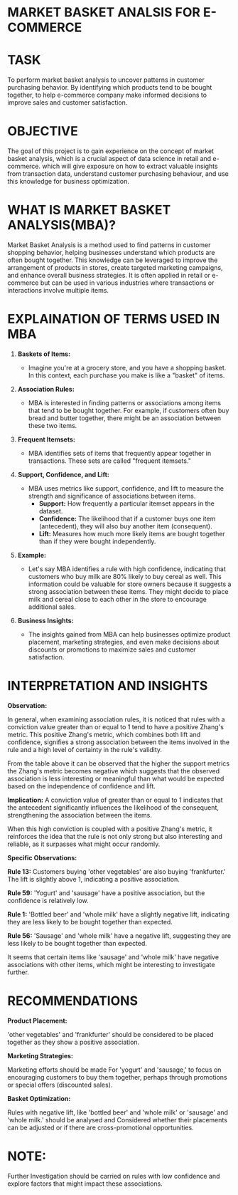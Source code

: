 # MARKET BASKET ANALSIS FOR E-COMMERCE
# TASK
To perform market basket analysis to uncover patterns in customer purchasing behavior. By identifying which products  tend  to  be  bought  together, 
to help e-commerce company make informed  decisions  to  improve  sales  and  customer satisfaction.

# OBJECTIVE
The goal of this project is to gain experience on the concept of market basket analysis, which is a crucial aspect of data science in retail and e-commerce. 
which will give exposure on how to extract valuable insights from transaction data, understand customer purchasing behaviour, 
and use this knowledge for business optimization.

# WHAT IS MARKET BASKET ANALYSIS(MBA)?
Market Basket Analysis is a method used to find patterns in customer shopping behavior, helping businesses understand which products are often bought together. 
This knowledge can be leveraged to improve the arrangement of products in stores, create targeted marketing campaigns, and enhance overall business strategies.
It is often applied in retail or e-commerce but can be used in various industries where transactions or interactions involve multiple items.


# EXPLAINATION OF TERMS USED IN MBA
1. **Baskets of Items:**
   - Imagine you're at a grocery store, and you have a shopping basket. In this context, each purchase you make is like a "basket" of items.

2. **Association Rules:**
   - MBA is interested in finding patterns or associations among items that tend to be bought together. For example, if customers often buy bread and butter together, there might be an association between these two items.

3. **Frequent Itemsets:**
   - MBA identifies sets of items that frequently appear together in transactions. These sets are called "frequent itemsets."

4. **Support, Confidence, and Lift:**
   - MBA uses metrics like support, confidence, and lift to measure the strength and significance of associations between items.
      - **Support:** How frequently a particular itemset appears in the dataset.
      - **Confidence:** The likelihood that if a customer buys one item (antecedent), they will also buy another item (consequent).
      - **Lift:** Measures how much more likely items are bought together than if they were bought independently.

5. **Example:**
   - Let's say MBA identifies a rule with high confidence, indicating that customers who buy milk are 80% likely to buy cereal as well. This information could be valuable for store owners because it suggests a strong association between these items. They might decide to place milk and cereal close to each other in the store to encourage additional sales.

6. **Business Insights:**
   - The insights gained from MBA can help businesses optimize product placement, marketing strategies, and even make decisions about discounts or promotions to maximize sales and customer satisfaction.

# INTERPRETATION AND INSIGHTS

**Observation:**

In general, when examining association rules, it is noticed that rules with a conviction value greater than or equal to 1 tend to have a positive Zhang's metric. This positive Zhang's metric, which combines both lift and confidence, signifies a strong association between the items involved in the rule and a high level of certainty in the rule's validity.

From the table above it can be observed that the higher the support metrics the Zhang's metric becomes negative which suggests that the observed association is less interesting or meaningful than what would be expected based on the independence of confidence and lift.

**Implication:**
A conviction value of greater than or equal to 1 indicates that the antecedent significantly influences the likelihood of the consequent, strengthening the association between the items.

When this high conviction is coupled with a positive Zhang's metric, it reinforces the idea that the rule is not only strong but also interesting and reliable, as it surpasses what might occur randomly.

**Specific Observations:**

**Rule 13:** Customers buying 'other vegetables' are also buying 'frankfurter.' The lift is slightly above 1, indicating a positive association.

**Rule 59:** 'Yogurt' and 'sausage' have a positive association, but the confidence is relatively low.

**Rule 1:** 'Bottled beer' and 'whole milk' have a slightly negative lift, indicating they are less likely to be bought together than expected.

**Rule 56:** 'Sausage' and 'whole milk' have a negative lift, suggesting they are less likely to be bought together than expected.

It seems that certain items like 'sausage' and 'whole milk' have negative associations with other items, which might be interesting to investigate further.

# RECOMMENDATIONS

**Product Placement:**

'other vegetables' and 'frankfurter' should be considered to be placed together as they show a positive association.

**Marketing Strategies:**

Marketing efforts should be made For 'yogurt' and 'sausage,' to focus on encouraging customers to buy them together, perhaps through promotions or special offers (discounted sales).

**Basket Optimization:**

Rules with negative lift, like 'bottled beer' and 'whole milk' or 'sausage' and 'whole milk.' should be analysed and Considered whether their placements can be adjusted or if there are cross-promotional opportunities.

# NOTE:
Further Investigation should be carried on rules with low confidence and explore factors that might impact these associations.
